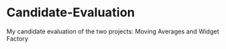 # Candidate-Evaluation
My candidate evaluation of the two projects: Moving Averages and Widget Factory
